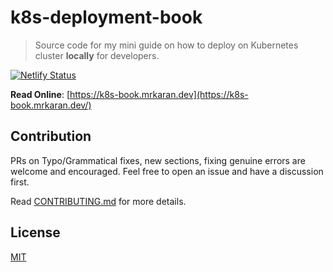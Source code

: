 # k8s-deployment-book

> Source code for my mini guide on how to deploy on Kubernetes cluster **locally** for developers.

[![Netlify Status](https://api.netlify.com/api/v1/badges/a57cc5c4-27ae-4095-a871-4b05ca057eba/deploy-status)](https://app.netlify.com/sites/affectionate-northcutt-34a625/deploys)

**Read Online**: [https://k8s-book.mrkaran.dev](https://k8s-book.mrkaran.dev/)

## Contribution

PRs on Typo/Grammatical fixes, new sections, fixing genuine errors are welcome and encouraged. Feel free to open an issue and have a discussion first.

Read [CONTRIBUTING.md](CONTRIBUTING.md) for more details.

## License

[MIT](License)